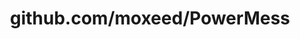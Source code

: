 ---
layout: post
title: github.com/moxeed/PowerMess
categories: link
tags: [انگلیسی, گیت‌هاب, برنامه‌نویسی]
---